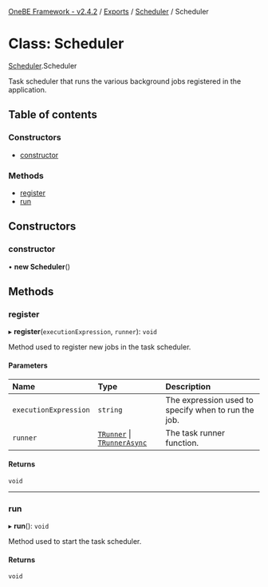 [OneBE Framework - v2.4.2](../README.md) / [Exports](../modules.md) / [Scheduler](../modules/Scheduler.md) / Scheduler

# Class: Scheduler

[Scheduler](../modules/Scheduler.md).Scheduler

Task scheduler that runs the various background jobs registered in the application.

## Table of contents

### Constructors

- [constructor](Scheduler.Scheduler.md#constructor)

### Methods

- [register](Scheduler.Scheduler.md#register)
- [run](Scheduler.Scheduler.md#run)

## Constructors

### constructor

• **new Scheduler**()

## Methods

### register

▸ **register**(`executionExpression`, `runner`): `void`

Method used to register new jobs in the task scheduler.

#### Parameters

| Name | Type | Description |
| :------ | :------ | :------ |
| `executionExpression` | `string` | The expression used to specify when to run the job. |
| `runner` | [`TRunner`](../modules/Scheduler_IScheduleDefinition.md#trunner) \| [`TRunnerAsync`](../modules/Scheduler_IScheduleDefinition.md#trunnerasync) | The task runner function. |

#### Returns

`void`

___

### run

▸ **run**(): `void`

Method used to start the task scheduler.

#### Returns

`void`

